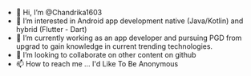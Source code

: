 - 👋 Hi, I’m @Chandrika1603
- 👀 I’m interested in Android app development native (Java/Kotlin) and hybrid (Flutter - Dart)
- 🌱 I’m currently working as an app developer and pursuing PGD from upgrad to gain knowledge in current trending technologies.
- 💞️ I’m looking to collaborate on other content on github
- 📫 How to reach me ... I'd Like To Be Anonymous

<!---
Chandrika1603/Chandrika1603 is a ✨ special ✨ repository because its `README.md` (this file) appears on your GitHub profile.
You can click the Preview link to take a look at your changes.
--->
